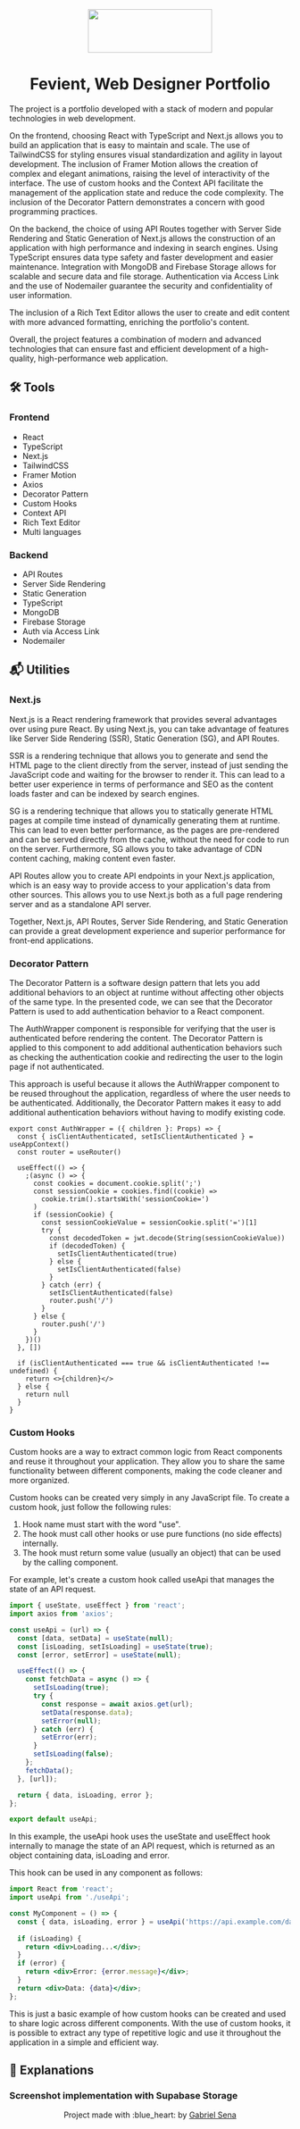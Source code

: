 <div align="center">
  <img src="logo.png" width="222" height="78" />
</div>

<h1 align="center">
  Fevient, Web Designer Portfolio
</h1>

The project is a portfolio developed with a stack of modern and popular technologies in web development.

On the frontend, choosing React with TypeScript and Next.js allows you to build an application that is easy to maintain and scale. The use of TailwindCSS for styling ensures visual standardization and agility in layout development. The inclusion of Framer Motion allows the creation of complex and elegant animations, raising the level of interactivity of the interface. The use of custom hooks and the Context API facilitate the management of the application state and reduce the code complexity. The inclusion of the Decorator Pattern demonstrates a concern with good programming practices.

On the backend, the choice of using API Routes together with Server Side Rendering and Static Generation of Next.js allows the construction of an application with high performance and indexing in search engines. Using TypeScript ensures data type safety and faster development and easier maintenance. Integration with MongoDB and Firebase Storage allows for scalable and secure data and file storage. Authentication via Access Link and the use of Nodemailer guarantee the security and confidentiality of user information.

The inclusion of a Rich Text Editor allows the user to create and edit content with more advanced formatting, enriching the portfolio's content.

Overall, the project features a combination of modern and advanced technologies that can ensure fast and efficient development of a high-quality, high-performance web application.

## :hammer_and_wrench: Tools

### Frontend

* React
* TypeScript
* Next.js
* TailwindCSS
* Framer Motion
* Axios
* Decorator Pattern
* Custom Hooks
* Context API
* Rich Text Editor
* Multi languages

### Backend

* API Routes
* Server Side Rendering
* Static Generation
* TypeScript
* MongoDB
* Firebase Storage
* Auth via Access Link
* Nodemailer

## :mailbox_with_mail: Utilities
 
### Next.js

Next.js is a React rendering framework that provides several advantages over using pure React. By using Next.js, you can take advantage of features like Server Side Rendering (SSR), Static Generation (SG), and API Routes.

SSR is a rendering technique that allows you to generate and send the HTML page to the client directly from the server, instead of just sending the JavaScript code and waiting for the browser to render it. This can lead to a better user experience in terms of performance and SEO as the content loads faster and can be indexed by search engines.

SG is a rendering technique that allows you to statically generate HTML pages at compile time instead of dynamically generating them at runtime. This can lead to even better performance, as the pages are pre-rendered and can be served directly from the cache, without the need for code to run on the server. Furthermore, SG allows you to take advantage of CDN content caching, making content even faster.

API Routes allow you to create API endpoints in your Next.js application, which is an easy way to provide access to your application's data from other sources. This allows you to use Next.js both as a full page rendering server and as a standalone API server.

Together, Next.js, API Routes, Server Side Rendering, and Static Generation can provide a great development experience and superior performance for front-end applications.

### Decorator Pattern

The Decorator Pattern is a software design pattern that lets you add additional behaviors to an object at runtime without affecting other objects of the same type. In the presented code, we can see that the Decorator Pattern is used to add authentication behavior to a React component.

The AuthWrapper component is responsible for verifying that the user is authenticated before rendering the content. The Decorator Pattern is applied to this component to add additional authentication behaviors such as checking the authentication cookie and redirecting the user to the login page if not authenticated.

This approach is useful because it allows the AuthWrapper component to be reused throughout the application, regardless of where the user needs to be authenticated. Additionally, the Decorator Pattern makes it easy to add additional authentication behaviors without having to modify existing code.

```tsx
export const AuthWrapper = ({ children }: Props) => {
  const { isClientAuthenticated, setIsClientAuthenticated } = useAppContext()
  const router = useRouter()

  useEffect(() => {
    ;(async () => {
      const cookies = document.cookie.split(';')
      const sessionCookie = cookies.find((cookie) =>
        cookie.trim().startsWith('sessionCookie=')
      )
      if (sessionCookie) {
        const sessionCookieValue = sessionCookie.split('=')[1]
        try {
          const decodedToken = jwt.decode(String(sessionCookieValue))
          if (decodedToken) {
            setIsClientAuthenticated(true)
          } else {
            setIsClientAuthenticated(false)
          }
        } catch (err) {
          setIsClientAuthenticated(false)
          router.push('/')
        }
      } else {
        router.push('/')
      }
    })()
  }, [])

  if (isClientAuthenticated === true && isClientAuthenticated !== undefined) {
    return <>{children}</>
  } else {
    return null
  }
}
```

### Custom Hooks

Custom hooks are a way to extract common logic from React components and reuse it throughout your application. They allow you to share the same functionality between different components, making the code cleaner and more organized.

Custom hooks can be created very simply in any JavaScript file. To create a custom hook, just follow the following rules:

1. Hook name must start with the word "use".
2. The hook must call other hooks or use pure functions (no side effects) internally.
3. The hook must return some value (usually an object) that can be used by the calling component.

For example, let's create a custom hook called useApi that manages the state of an API request.

```jsx
import { useState, useEffect } from 'react';
import axios from 'axios';

const useApi = (url) => {
  const [data, setData] = useState(null);
  const [isLoading, setIsLoading] = useState(true);
  const [error, setError] = useState(null);

  useEffect(() => {
    const fetchData = async () => {
      setIsLoading(true);
      try {
        const response = await axios.get(url);
        setData(response.data);
        setError(null);
      } catch (err) {
        setError(err);
      }
      setIsLoading(false);
    };
    fetchData();
  }, [url]);

  return { data, isLoading, error };
};

export default useApi;
```

In this example, the useApi hook uses the useState and useEffect hook internally to manage the state of an API request, which is returned as an object containing data, isLoading and error.

This hook can be used in any component as follows:

```jsx
import React from 'react';
import useApi from './useApi';

const MyComponent = () => {
  const { data, isLoading, error } = useApi('https://api.example.com/data');
  
  if (isLoading) {
    return <div>Loading...</div>;
  }
  if (error) {
    return <div>Error: {error.message}</div>;
  }
  return <div>Data: {data}</div>;
};
```

This is just a basic example of how custom hooks can be created and used to share logic across different components. With the use of custom hooks, it is possible to extract any type of repetitive logic and use it throughout the application in a simple and efficient way.

## :speech_balloon: Explanations

### Screenshot implementation with Supabase Storage


<p align="center">Project made with :blue_heart: by <a href="https://github.com/stardusteight-d4c">Gabriel Sena</a></p>
